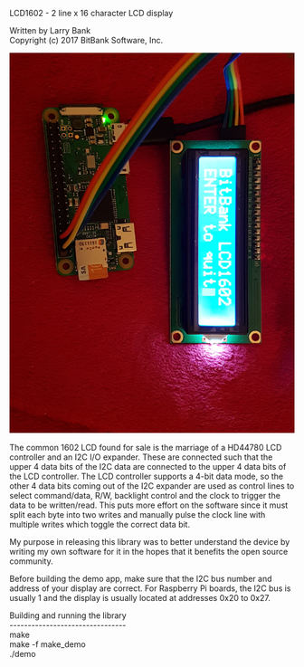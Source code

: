 LCD1602 - 2 line x 16 character LCD display<br>

Written by Larry Bank<br>
Copyright (c) 2017 BitBank Software, Inc.<br>

![LCD 1602](/lcd1602.jpg?raw=true "Running on RPi0W")

The common 1602 LCD found for sale is the marriage of a HD44780 LCD controller
and an I2C I/O expander. These are connected such that the upper 4 data bits of
the I2C data are connected to the upper 4 data bits of the LCD controller. The
LCD controller supports a 4-bit data mode, so the other 4 data bits coming out
of the I2C expander are used as control lines to select command/data, R/W, 
backlight control and the clock to trigger the data to be written/read. This
puts more effort on the software since it must split each byte into two writes
and manually pulse the clock line with multiple writes which toggle the correct
data bit.

My purpose in releasing this library was to better understand the device by
writing my own software for it in the hopes that it benefits the open source
community.


Before building the demo app, make sure that the I2C bus number and address
of your display are correct. For Raspberry Pi boards, the I2C bus is usually 1
and the display is usually located at addresses 0x20 to 0x27.

Building and running the library<br>
--------------------------------<br>
make<br>
make -f make_demo<br>
./demo<br>

